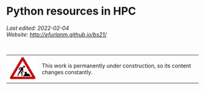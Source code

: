 # Python resources in HPC

*Last edited: 2022-02-04  
Website: <http://efurlanm.github.io/bs21/>*

<br>
<table>
    <tr>
        <td><img src="img/construction.gif"></td>
        <td>This work is permanently under construction, so its content changes constantly.</td>
    </tr>
</table>
